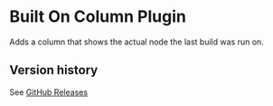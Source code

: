 # Built On Column Plugin

Adds a column that shows the actual node the last build was run on.

## Version history

See [GitHub Releases](https://github.com/jenkinsci/built-on-column-plugin/releases)
